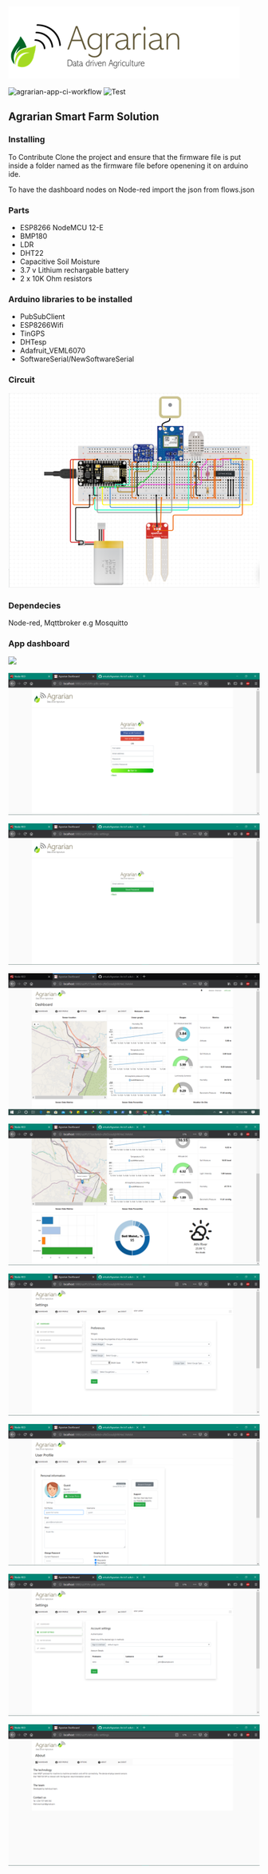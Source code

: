 ![](/docs/screenshots/Agrarian-Logo-1.png)

![agrarian-app-ci-workflow](https://github.com/ertush/Agrarian/workflows/agrarian-app-ci-workflow/badge.svg)
![Test](https://github.com/ertush/Agrarian/workflows/Test/badge.svg)

## Agrarian Smart Farm Solution

### Installing

To Contribute Clone the project and ensure that the firmware file is put inside a folder named as the firmware file before openening it on arduino ide.

To have the dashboard nodes on Node-red import the json from flows.json

### Parts

 * ESP8266 NodeMCU 12-E
 * BMP180
 * LDR
 * DHT22
 * Capacitive Soil Moisture
 * 3.7 v Lithium rechargable battery
 * 2 x 10K Ohm resistors

### Arduino libraries to be installed
 
 * PubSubClient
 * ESP8266Wifi
 * TinGPS
 * DHTesp
 * Adafruit_VEML6070
 * SoftwareSerial/NewSoftwareSerial

### Circuit
 
![](/docs/screenshots/Circuit.png)

### Dependecies

Node-red, Mqttbroker e.g Mosquitto

### App dashboard

![](/docs/screenshots/Welcome.png)

![](/docs/screenshots/Register.png)

![](/docs/screenshots/ForgotPasswd.png)  

![](/docs/screenshots/Dashboard-1.png)

![](/docs/screenshots/Dashboard-2.png)

![](/docs/screenshots/Options-1.png)

![](/docs/screenshots/UserProfile.png)

![](/docs/screenshots/Options-2.png)

![](/docs/screenshots/About.png)
